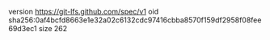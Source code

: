 version https://git-lfs.github.com/spec/v1
oid sha256:0af4bcfd8663e1e32a02c6132cdc97416cbba8570f159df2958f08fee69d3ec1
size 262
